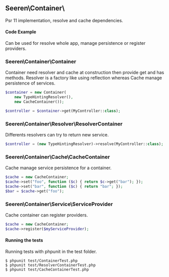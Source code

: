 ## Seeren\Container\

Psr 11 implementation, resolve and cache dependencies.

#### Code Example

Can be used for resolve whole app, manage persistence or register providers.

### Seeren\Container\Container

Container need resolver and cache at construction then provide get and has methods. Resolver is a factory like using reflection whereas Cache manage persistence of services.

```php
$container = new Container(
    new TypeHintingResolver(),
    new CacheContainer());

$controller = $container->get(MyController::class);
```

### Seeren\Container\Resolver\ResolverContainer

Differents resolvers can try to return new service.

```php
$controller = (new TypeHintingResolver)->resolve(MyController::class);
```

### Seeren\Container\Cache\CacheContainer

Cache manage service persistence for a container.

```php
$cache = new CacheContainer;
$cache->set("foo", function ($c) { return $c->get("bar"); });
$cache->set("bar", function ($c) { return "bar"; });
$bar = $cache->get("foo");
```

### Seeren\Container\Service\ServiceProvider

Cache container can register providers.

```php
$cache = new CacheContainer;
$cache->register($myServiceProvider);
```

#### Running the tests

Running tests with phpunit in the test folder.

```
$ phpunit test/ContainerTest.php
$ phpunit test/ResolverContainerTest.php
$ phpunit test/CacheContainerTest.php
```